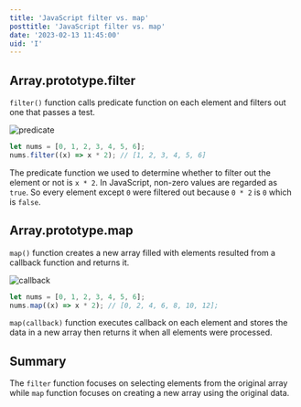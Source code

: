 ```yaml
---
title: 'JavaScript filter vs. map'
posttitle: 'JavaScript filter vs. map'
date: '2023-02-13 11:45:00'
uid: 'I'
---
```


## Array.prototype.filter

`filter()` function calls predicate function on each element and filters out one that passes a test.

![predicate](/images/posts/dev/javascript/predicate.png)

```js
let nums = [0, 1, 2, 3, 4, 5, 6];
nums.filter((x) => x * 2); // [1, 2, 3, 4, 5, 6]
```

The predicate function we used to determine whether to filter out the element or not is `x * 2`. In JavaScript, non-zero values are regarded as `true`. So every element except `0` were filtered out because `0 * 2` is `0` which is `false`.

## Array.prototype.map

`map()` function creates a new array filled with elements resulted from a callback function and returns it.

![callback](/images/posts/dev/javascript/callback.png)

```js
let nums = [0, 1, 2, 3, 4, 5, 6];
nums.map((x) => x * 2); // [0, 2, 4, 6, 8, 10, 12];
```

`map(callback)` function executes callback on each element and stores the data in a new array then returns it when all elements were processed.

## Summary

The `filter` function focuses on selecting elements from the original array while `map` function focuses on creating a new array using the original data.
